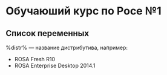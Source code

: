 # Обучаюший курс по Росе №1
## Список переменных
%distr% — название дистрибутива, например:
* ROSA Fresh R10
* ROSA Enterprise Desktop 2014.1
